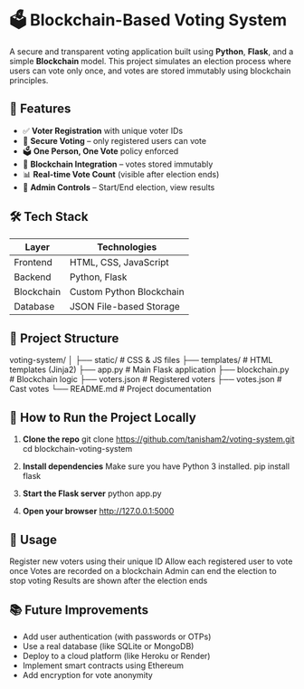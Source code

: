 # 🗳️ Blockchain-Based Voting System

A secure and transparent voting application built using **Python**, **Flask**, and a simple **Blockchain** model. This project simulates an election process where users can vote only once, and votes are stored immutably using blockchain principles.

## 🌟 Features

- ✅ **Voter Registration** with unique voter IDs
- 🔐 **Secure Voting** – only registered users can vote
- 🗳️ **One Person, One Vote** policy enforced
- 🔗 **Blockchain Integration** – votes stored immutably
- 📊 **Real-time Vote Count** (visible after election ends)
- 🔑 **Admin Controls** – Start/End election, view results

## 🛠️ Tech Stack

| Layer        | Technologies             |
|--------------|---------------------------|
| Frontend     | HTML, CSS, JavaScript     |
| Backend      | Python, Flask             |
| Blockchain   | Custom Python Blockchain  |
| Database     | JSON File-based Storage   |

## 📂 Project Structure

voting-system/
│
├── static/ # CSS & JS files
├── templates/ # HTML templates (Jinja2)
├── app.py # Main Flask application
├── blockchain.py # Blockchain logic
├── voters.json # Registered voters
├── votes.json # Cast votes
└── README.md # Project documentation

## 🚀 How to Run the Project Locally

1. **Clone the repo**
   git clone https://github.com/tanisham2/voting-system.git
   cd blockchain-voting-system

2. **Install dependencies**
Make sure you have Python 3 installed.
pip install flask

3. **Start the Flask server**
python app.py

4. **Open your browser**
http://127.0.0.1:5000

## 📌 Usage
Register new voters using their unique ID
Allow each registered user to vote once
Votes are recorded on a blockchain
Admin can end the election to stop voting
Results are shown after the election ends

## 📚 Future Improvements
- Add user authentication (with passwords or OTPs)
- Use a real database (like SQLite or MongoDB)
- Deploy to a cloud platform (like Heroku or Render)
- Implement smart contracts using Ethereum
- Add encryption for vote anonymity
